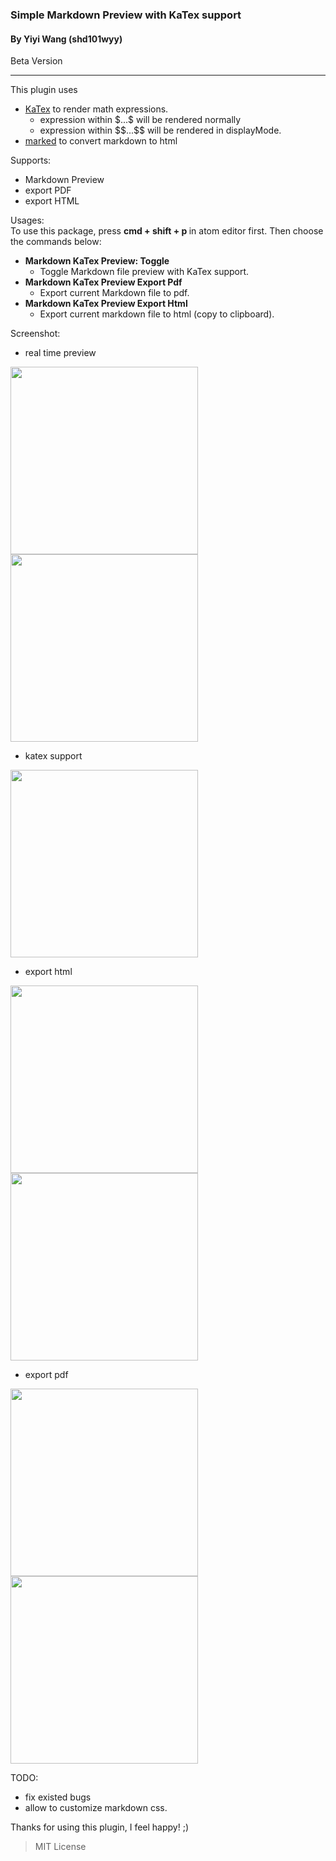 ### Simple Markdown Preview with KaTex support
#### By Yiyi Wang (shd101wyy)
Beta Version

---
This plugin uses
- [KaTex](https://github.com/Khan/KaTeX) to render math expressions.
    - expression within $\$...\$$ will be rendered normally
    - expression within $\$\$...\$\$$ will be rendered in displayMode.
- [marked](https://github.com/chjj/marked) to convert markdown to html

Supports:
- Markdown Preview
- export PDF
- export HTML

Usages:  
To use this package, press <strong> cmd + shift + p </strong> in atom editor first. Then choose the commands below:
- <strong>Markdown KaTex Preview: Toggle</strong>
    - Toggle Markdown file preview with KaTex support.
- <strong>Markdown KaTex Preview Export Pdf </strong>
    - Export current Markdown file to pdf.
- <strong>Markdown KaTex Preview Export Html</strong>
    - Export current markdown file to html (copy to clipboard).

Screenshot:  
- real time preview  
<img src="https://raw.githubusercontent.com/shd101wyy/atom-markdown-katex/master/screenshot/0.png" height="300">  

<img src="https://raw.githubusercontent.com/shd101wyy/atom-markdown-katex/master/screenshot/1.png" height="300">  

- katex support  
<img src="https://raw.githubusercontent.com/shd101wyy/atom-markdown-katex/master/screenshot/2.png" height="300">  

- export html  
<img src="https://raw.githubusercontent.com/shd101wyy/atom-markdown-katex/master/screenshot/3.png" height="300">  

<img src="https://raw.githubusercontent.com/shd101wyy/atom-markdown-katex/master/screenshot/4.png" height="300">  

- export pdf  
<img src="https://raw.githubusercontent.com/shd101wyy/atom-markdown-katex/master/screenshot/5.png" height="300">  

<img src="https://raw.githubusercontent.com/shd101wyy/atom-markdown-katex/master/screenshot/6.png" height="300">  




TODO:
- fix existed bugs
- allow to customize markdown css.

Thanks for using this plugin, I feel happy! ;)


> MIT License

